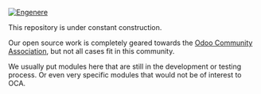 [![Engenere](https://storage.googleapis.com/eng-imagens/Engenere-Logo2.webp)](#)

This repository is under constant construction.

Our open source work is completely geared towards the
[Odoo Community Association](http://odoo-community.org/), but not all cases fit in this
community.

We usually put modules here that are still in the development or testing process. Or
even very specific modules that would not be of interest to OCA.
